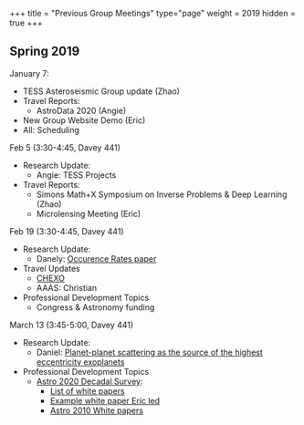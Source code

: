 +++
title = "Previous Group Meetings"
type="page"
weight = 2019
hidden = true
+++

## Spring 2019

January 7:  

   + TESS Asteroseismic Group update (Zhao)
   + Travel Reports:
      - AstroData 2020 (Angie)
   + New Group Website Demo (Eric)
   + All:  Scheduling

Feb 5 (3:30-4:45, Davey 441)

   + Research Update:
      - Angie: TESS Projects
   + Travel Reports:
      - Simons Math+X Symposium on Inverse Problems & Deep Learning (Zhao)
      - Microlensing Meeting (Eric)

Feb 19 (3:30-4:45,  Davey 441)

   + Research Update:
      - Danely: [Occurence Rates paper](https://arxiv.org/abs/1902.01417)
   + Travel Updates
      - [CHEXO](http://chexo.org/)
      - AAAS: Christian
   + Professional Development Topics
      - Congress & Astronomy funding

March 13 (3:45-5:00, Davey 441) 

- Research Update:
   - Daniel:  [Planet-planet scattering as the source of the highest eccentricity exoplanets](https://arxiv.org/abs/1903.02564)
- Professional Development Topics
   - [Astro 2020 Decadal Survey](http://sites.nationalacademies.org/SSB/CurrentProjects/SSB_185159#community_input):
       - [List of white papers](https://data.surveygizmo.com/reportsview/?key=623127-8873173-ca931dd9d8f235b18a2ca979abc3ff0d&realtime=true)
       - [Example white paper Eric led](http://surveygizmoresponseuploads.s3.amazonaws.com/fileuploads/623127/4458621/54-358541935dc2dcd55feeec07a46c87ea_FordEricB1.pdf)
       - [Astro 2010 White papers](http://sites.nationalacademies.org/BPA/BPA_050603)



